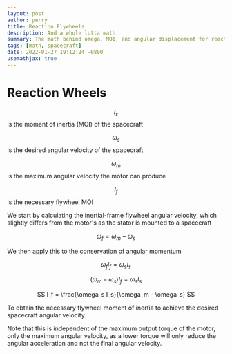 ```yaml
---
layout: post
author: perry
title: Reaction Flywheels
description: And a whole lotta math
summary: The math behind omega, MOI, and angular displacement for reaction whee;s
tags: [math, spacecraft]
date: 2022-01-27 19:12:24 -0800
usemathjax: true
---
```

# Reaction Wheels

$$ I_s $$ is the moment of inertia (MOI) of the spacecraft

$$ \omega_s $$ is the desired angular velocity of the spacecraft

$$ \omega_m $$ is the maximum angular velocity the motor can produce

$$ I_f $$ is the necessary flywheel MOI

We start by calculating the inertial-frame flywheel angular velocity,
which slightly differs from the motor's as the stator is mounted to a
spacecraft

$$ \omega_f = \omega_m - \omega_s $$

We then apply this to the conservation of angular momentum

$$ \omega_f I_f = \omega_s I_s $$

$$ (\omega_m - \omega_s) I_f = \omega_s I_s $$

$$ I_f = \frac{\omega_s I_s}{\omega_m - \omega_s} $$

To obtain the necessary flywheel moment of inertia to achieve the desired
spacecraft angular velocity.

Note that this is independent of the maximum output torque of the motor,
only the maximum angular velocity, as a lower torque will only reduce the
angular acceleration and not the final angular velocity.